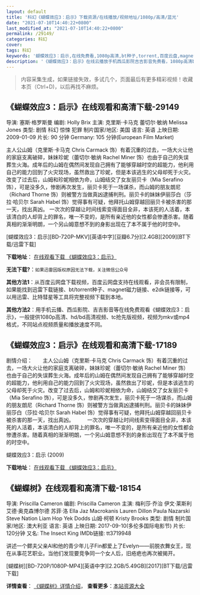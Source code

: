 ```yaml
---
layout: default
title: '科幻《蝴蝶效应3：启示》下载资源/在线播放/视频地址/1080p/高清/蓝光'
date: "2021-07-10T14:40:22+0800"
last_modified_at: "2021-07-10T14:40:22+0800"
permalink: /29149/
categories: 科幻
cover:
tags: 科幻
keywords: '蝴蝶效应3：启示,在线免费看,1080p高清,bt种子,torrent,百度云盘,magnet,磁力链,迅雷下载资源'
description: '《蝴蝶效应3：启示》在线云播放手机西瓜影院吉吉影音免费看，1080p高清bd/hd未删减完整版和tc抢先枪版，mkv/mp4格式，附带bt/torrent种子、magnet/磁力链、百度云盘、网盘资源迅雷下载链接'
---
```


>内容采集生成，如果链接失效，多试几个，页面最后有更多精彩视频！收藏本页（Ctrl+D)，以后再找不麻烦。


## 《蝴蝶效应3：启示》在线观看和高清下载-29149

导演: 塞斯·格罗斯曼 编剧: Holly Brix 主演: 克里斯·卡马克 蕾切尔·敏纳 Melissa Jones 类型: 剧情 科幻 惊悚 犯罪 制片国家/地区: 美国 语言: 英语 上映日期: 2009-01-09 片长: 90 分钟 Germany: 105 分钟(European Film Market)

主人公山姆（克里斯·卡马克 Chris Carmack 饰）有着沉重的过去，一场大火让他的家庭支离破碎，妹妹珍妮（蕾切尔·敏纳 Rachel Miner 饰）也由于自己的失误葬生火海。成年后的山姆在偶然间发现自己拥有了能够穿越时空的超能力，他利用自己的能力回到了火灾现场，虽然救出了珍妮，但是本该逃生的父母却死于火灾。改变了过去后，山姆和珍妮相依为命，山姆结交了女友丽贝卡（Mia Serafino 饰），可是没多久，惨剧再次发生，丽贝卡死于一场谋杀，而山姆的朋友朗尼（Richard Thorne 饰）则被警方当做真凶逮捕判刑。丽贝卡的妹妹伊丽莎白（莎拉·哈贝尔 Sarah Habel 饰）觉得事有可疑，他拜托山姆穿越回丽贝卡被杀害的那一天，找出真凶。 一次次的穿越让时间线索变得面目全非，本该死的人活着，本该清白的人却背上的罪名，唯一不变的，是所有亲近他的女性都会惨遭杀害。随着真相的渐渐明朗，一个另山姆意想不到的身影出现在了本不属于他的时空中。


[蝴蝶效应3：启示][BD-720P-MKV][英语中字][豆瓣6.7分][2.4GB][2009][BT下载/迅雷下载]

**下载地址**： [在线观看下载 《蝴蝶效应3：启示》](https://www.btdx8.com/torrent/butterfly_effect_revelation_2009.html) 


**无法下载?**：`如果迅雷因版权原因无法下载，关注微信公众号 `

**其他方法1**：从百度云网盘下载视频，百度云网盘支持在线观看，非会员有限制，如果能找到迅雷下载链接、bt/torrent种子、magnet磁力链接、e2dk链接等，可以用迅雷、比特彗星等工具将完整视频下载到本地。

**其他方法2**：用手机云播、西瓜影院、吉吉影音等在线免费观看《蝴蝶效应3：启示》，一般提供1080p高清、hd/bd高清视频、tc抢先版视频，视频为mkv或mp4格式，不同站点视频质量和播放速度不同。


## 《蝴蝶效应3：启示》在线观看和高清下载-17189

剧情介绍：　　主人公山姆（克里斯·卡马克 Chris Carmack 饰）有着沉重的过去，一场大火让他的家庭支离破碎，妹妹珍妮（蕾切尔·敏纳 Rachel Miner 饰）也由于自己的失误葬生火海。成年后的山姆在偶然间发现自己拥有了能够穿越时空的超能力，他利用自己的能力回到了火灾现场，虽然救出了珍妮，但是本该逃生的父母却死于火灾。改变了过去后，山姆和珍妮相依为命，山姆结交了女友丽贝卡（Mia Serafino 饰），可是没多久，惨剧再次发生，丽贝卡死于一场谋杀，而山姆的朋友朗尼（Richard Thorne 饰）则被警方当做真凶逮捕判刑。丽贝卡的妹妹伊丽莎白（莎拉·哈贝尔 Sarah Habel 饰）觉得事有可疑，他拜托山姆穿越回丽贝卡被杀害的那一天，找出真凶。  　　一次次的穿越让时间线索变得面目全非，本该死的人活着，本该清白的人却背上的罪名，唯一不变的，是所有亲近他的女性都会惨遭杀害。随着真相的渐渐明朗，一个另山姆意想不到的身影出现在了本不属于他的时空中。


蝴蝶效应3：启示 (2009)

**下载地址**： [在线观看下载 《蝴蝶效应3：启示》](https://www.btbtdy.me/btdy/dy3704.html) 


## 《蝴蝶树》在线观看和高清下载-18154

导演: Priscilla Cameron 编剧: Priscilla Cameron 主演: 梅利莎·乔治 伊文·莱斯利 艾德·奥克森博尔德 苏菲·洛 Ella Jaz Macrokanis Lauren Dillon Paula Nazarski Steve Nation Liam Hop Yek Dodds 山姆·柯顿 Kristy Brooks 类型: 剧情 制片国家/地区: 澳大利亚 语言: 英语 上映日期: 2017-09-10(多伦多国际电影节) 片长: 120分钟 又名: The Insect King IMDb链接: tt3719948

讲述一个鳏夫父亲Al和他的青少年儿子Fin都爱上了Evelyn——前脱衣舞女王，现在从事花艺职业。当他们发现要竞争同一个女人后，旧疮疤也再次被揭开。


[蝴蝶树][BD-720P/1080P-MP4][英语中字][2.2GB/5.49GB][2017][BT下载/迅雷下载]

**详情查看**： [《蝴蝶树》详情介绍](/movie/18154/)， **查看更多**：[本站资源大全](/movie/t/all/)

